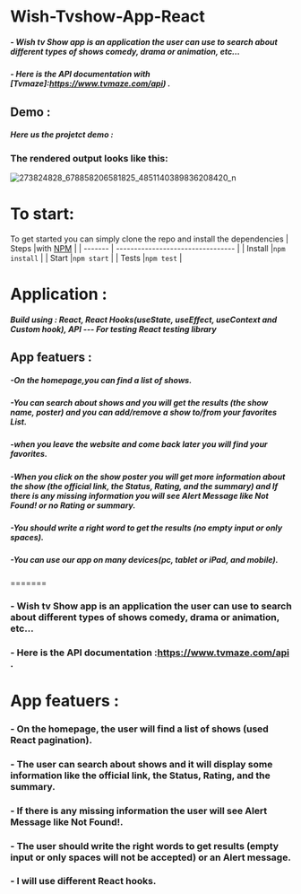# Wish-Tvshow-App-React  

##### - Wish tv Show app is an application the user can use to search about different types of shows comedy, drama or animation, etc...
##### - Here is the API documentation with [Tvmaze]:https://www.tvmaze.com/api) .


## Demo :   
    
##### Here us the projetct demo :   

### The rendered output looks like this:

![273824828_678858206581825_4851140389836208420_n](https://user-images.githubusercontent.com/67834807/156249916-ff80fa2d-f172-411a-aac1-4bab2cff317c.jpg)
  
# To start:
To get started you can simply clone the repo and install the dependencies
| Steps   |with [NPM](https://www.npmjs.com/) |
| ------- | --------------------------------- | 
| Install |`npm install`                      |
| Start   |`npm start`                        |
| Tests   |`npm test`                         |



# Application :
##### Build using : React, React Hooks(useState, useEffect, useContext and Custom hook), API  ---  For testing React testing library
    

## App featuers :
##### -On the homepage,you can find a list of shows.
##### -You can search about shows and you will get the results (the show name, poster) and you can add/remove a show to/from your favorites List.
##### -when you leave the website and come back later you will find your favorites.
##### -When you click on the show poster you will get more information about the show (the official link, the Status, Rating, and the summary) and If there is any missing information you will see Alert Message like Not Found! or no Rating or summary.
##### -You should write a right word to get the results (no empty input or only spaces).
##### -You can use our app on many devices(pc, tablet or iPad, and mobile).
=======
### - Wish tv Show app is an application the user can use to search about different types of shows comedy, drama or animation, etc...
### - Here is the API documentation :https://www.tvmaze.com/api .

# App featuers :
### - On the homepage, the user will find a list of shows    (used React pagination).
### - The user can search about shows and it will display some information like the official link, the Status, Rating, and the summary.
### - If there is any missing information the user will see Alert Message like Not Found!.
### - The user should write the right words to get results (empty input or only spaces will not be accepted) or an Alert message.
### - I will use different React hooks.    

